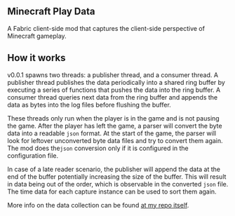 Minecraft Play Data
---
A Fabric client-side mod that captures the client-side perspective of Minecraft gameplay.

## How it works

v0.0.1 spawns two threads: a publisher thread, and a consumer thread.
A publisher thread publishes the data periodically into a shared ring buffer
by executing a series of functions that pushes the data into the ring
buffer. A consumer thread queries next data from the ring buffer and appends
the data as bytes into the log files before flushing the buffer.

These threads only run when the player is in the game and is not pausing
the game. After the player has left the game, a parser will convert the byte
data into a readable `json` format. At the start of the game, the parser will
look for leftover unconverted byte data files and try to convert them again.
The mod does the`json` conversion only if it is configured in the
configuration file.

In case of a late reader scenario, the publisher will append
the data at the end of the buffer potentially increasing the
size of the buffer. This will result in data being out of the order,
which is observable in the converted `json` file. The time
data for each capture instance can be used to sort them again.

More info on the data collection can be found
[at my repo itself](https://github.com/ye-yu/minecraft-data/). 
